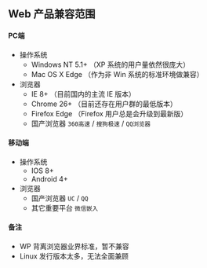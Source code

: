 ## Web 产品兼容范围

#### PC端
* 操作系统
  * Windows NT 5.1+ （XP 系统的用户量依然很庞大）
  * Mac OS X Edge （作为非 Win 系统的标准环境做兼容）
* 浏览器
  * IE 8+ （目前国内的主流 IE 版本）
  * Chrome 26+ （目前还存在用户群的最低版本）
  * Firefox Edge （Firefox 用户总是会升级到最新版）
  * 国产浏览器 `360高速` / `搜狗极速` / `QQ浏览器`

#### 移动端
* 操作系统
  * IOS 8+
  * Android 4+ 
* 浏览器
  * 国产浏览器 `UC` / `QQ`
  * 其它重要平台 `微信嵌入`

#### 备注
* WP 背离浏览器业界标准，暂不兼容
* Linux 发行版本太多，无法全面兼顾
